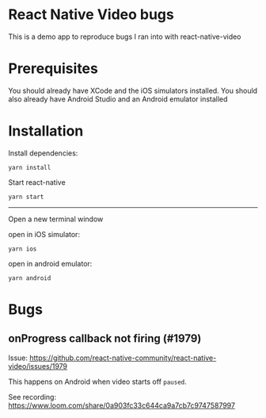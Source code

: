 # React Native Video bugs

This is a demo app to reproduce bugs I ran into with react-native-video

# Prerequisites

You should already have XCode and the iOS simulators installed. You should also already have Android Studio and an Android emulator installed

# Installation

Install dependencies:

```
yarn install
```

Start react-native

```
yarn start
```

----

Open a new terminal window

open in iOS simulator:

```
yarn ios
```

open in android emulator:

```
yarn android
```

# Bugs

## onProgress callback not firing (#1979)

Issue: https://github.com/react-native-community/react-native-video/issues/1979

This happens on Android when video starts off `paused`.

See recording: https://www.loom.com/share/0a903fc33c644ca9a7cb7c9747587997
